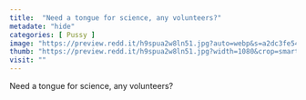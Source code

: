 ```yaml
---
title:  "Need a tongue for science, any volunteers?"
metadate: "hide"
categories: [ Pussy ]
image: "https://preview.redd.it/h9spua2w8ln51.jpg?auto=webp&s=a2dc3fe5461d1479ae04e27c33945d8b0f9af7e6"
thumb: "https://preview.redd.it/h9spua2w8ln51.jpg?width=1080&crop=smart&auto=webp&s=dd848abeeb9b8de6151f4e47422ec98f571d817f"
visit: ""
---
```

Need a tongue for science, any volunteers?
